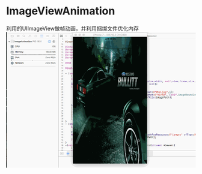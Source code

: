 # ImageViewAnimation
利用的UIImageView做帧动画，并利用捆绑文件优化内存
![image](https://github.com/smile659974981/ImageViewAnimation/blob/master/Gif/ImageAnimation.gif)
